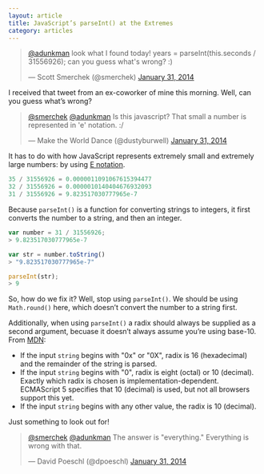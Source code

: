 ```yaml
---
layout: article
title: JavaScript’s parseInt() at the Extremes
category: articles
---
```


<style>{% asset posts/2014-01-31-javascripts-parseint-at-the-extremes.css %}</style>

<div class="tweet">
  <blockquote class="twitter-tweet" lang="en"><p><a href="https://twitter.com/adunkman">@adunkman</a> look what I found today! years = parseInt(this.seconds / 31556926); can you guess what&#39;s wrong? :)</p>&mdash; Scott Smerchek (@smerchek) <a href="https://twitter.com/smerchek/statuses/429292734977802242">January 31, 2014</a></blockquote>
</div>

I received that tweet from an ex-coworker of mine this morning. Well, can you guess what’s wrong?

<div class="tweet">
  <blockquote class="twitter-tweet" lang="en"><p><a href="https://twitter.com/smerchek">@smerchek</a> <a href="https://twitter.com/adunkman">@adunkman</a> Is this javascript? That small a number is represented in &#39;e&#39; notation. :/</p>&mdash; Make the World Dance (@dustyburwell) <a href="https://twitter.com/dustyburwell/statuses/429295164201238528">January 31, 2014</a></blockquote>
</div>

It has to do with how JavaScript represents extremely small and extremely large numbers: by using [E notation](http://en.wikipedia.org/wiki/Scientific_notation#E_notation).

```javascript
35 / 31556926 = 0.0000011091067615394477
32 / 31556926 = 0.0000010140404676932093
31 / 31556926 = 9.823517030777965e-7
```

Because `parseInt()` is a function for converting strings to integers, it first converts the number to a string, and then an integer.

```javascript
var number = 31 / 31556926;
> 9.823517030777965e-7

var str = number.toString()
> "9.823517030777965e-7"

parseInt(str);
> 9
```

So, how do we fix it? Well, stop using `parseInt()`. We should be using `Math.round()` here, which doesn’t convert the number to a string first.

Additionally, when using `parseInt()` a radix should always be supplied as a second argument, becuase it doesn’t always assume you’re using base-10. From [MDN](https://developer.mozilla.org/en-US/docs/Web/JavaScript/Reference/Global_Objects/parseInt):

- If the input `string` begins with "0x" or "0X", radix is 16 (hexadecimal) and the remainder of the string is parsed.
- If the input `string` begins with "0", radix is eight (octal) or 10 (decimal).  Exactly which radix is chosen is implementation-dependent. ECMAScript 5 specifies that 10 (decimal) is used, but not all browsers support this yet.
- If the input `string` begins with any other value, the radix is 10 (decimal).

Just something to look out for!

<div class="tweet">
  <blockquote class="twitter-tweet" lang="en"><p><a href="https://twitter.com/smerchek">@smerchek</a> <a href="https://twitter.com/adunkman">@adunkman</a> The answer is &quot;everything.&quot; Everything is wrong with that.</p>&mdash; David Poeschl (@dpoeschl) <a href="https://twitter.com/dpoeschl/statuses/429302936737304576">January 31, 2014</a></blockquote>
</div>

<script async src="//platform.twitter.com/widgets.js" charset="utf-8"></script>
